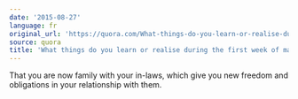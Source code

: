```yaml
---
date: '2015-08-27'
language: fr
original_url: 'https://quora.com/What-things-do-you-learn-or-realise-during-the-first-week-of-marriage/answer/Clément-Renaud'
source: quora
title: 'What things do you learn or realise during the first week of marriage?'
---
```


That you are now family with your in-laws, which give you new freedom
and obligations in your relationship with them.
